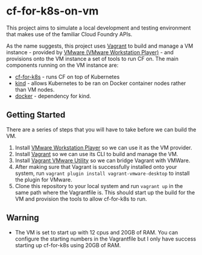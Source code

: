 # cf-for-k8s-on-vm

This project aims to simulate a local development and testing environment that makes use of the familiar Cloud Foundry APIs. 

As the name suggests, this project uses [Vagrant](https://www.vagrantup.com/) to build and manage a VM instance - provided by [VMware (VMware Workstation Player)](https://www.vmware.com/products/workstation-player.html) - and provisions onto the VM instance a set of tools to run CF on. The main components running on the VM instance are:
-  [cf-for-k8s](https://cf-for-k8s.io/) - runs CF on top of Kubernetes
- [kind](https://kind.sigs.k8s.io/) - allows Kubernetes to be ran on Docker container nodes rather than VM nodes. 
- [docker](https://www.docker.com/) - dependency for kind.

## Getting Started
There are a series of steps that you will have to take before we can build the VM. 

1. Install [VMware Workstation Player](https://www.vmware.com/products/workstation-player.html) so we can use it as the VM provider.
2. Install [Vagrant](https://www.vagrantup.com/downloads) so we can use its CLI to build and manage the VM.
3. Install [Vagrant VMware Utility](https://www.vagrantup.com/vmware/downloads) so we can bridge Vagrant with VMWare.
4. After making sure that Vagrant is successfully installed onto your system, run `vagrant plugin install vagrant-vmware-desktop` to install the plugin for VMware.
5. Clone this repository to your local system and run `vagrant up` in the same path where the Vagrantfile is. This should start up the build for the VM and provision the tools to allow cf-for-k8s to run.

## Warning
- The VM is set to start up with 12 cpus and 20GB of RAM. You can configure the starting numbers in the Vagrantfile but I only have success starting up cf-for-k8s using 20GB of RAM.
